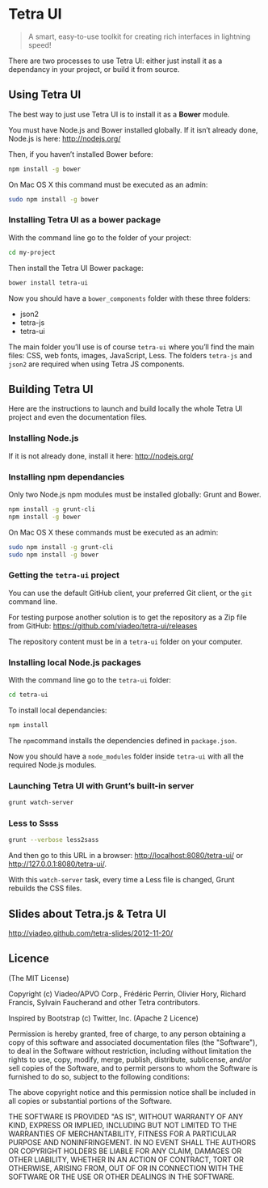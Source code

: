 Tetra UI
========

> A smart, easy-to-use toolkit for creating rich interfaces in lightning speed!

There are two processes to use Tetra UI: either just install it as a dependancy in your project, or build it from source.

## Using Tetra UI

The best way to just use Tetra UI is to install it as a **Bower** module.

You must have Node.js and Bower installed globally. If it isn’t already done, Node.js is here: <http://nodejs.org/>

Then, if you haven’t installed Bower before:

```bash
npm install -g bower
```

On Mac OS X this command must be executed as an admin:

```bash
sudo npm install -g bower
```

### Installing Tetra UI as a bower package

With the command line go to the folder of your project:

```bash
cd my-project
```

Then install the Tetra UI Bower package:

```bash
bower install tetra-ui
```

Now you should have a `bower_components` folder with these three folders:

- json2
- tetra-js
- tetra-ui

The main folder you’ll use is of course `tetra-ui` where you’ll find the main files: CSS, web fonts, images, JavaScript, Less. The folders `tetra-js` and `json2` are required when using Tetra JS components.

## Building Tetra UI

Here are the instructions to launch and build locally the whole Tetra UI project and even the documentation files.

### Installing Node.js

If it is not already done, install it here:
<http://nodejs.org/>

### Installing npm dependancies

Only two Node.js npm modules must be installed globally: Grunt and Bower.

```bash
npm install -g grunt-cli
npm install -g bower
```

On Mac OS X these commands must be executed as an admin:

```bash
sudo npm install -g grunt-cli
sudo npm install -g bower
```

### Getting the `tetra-ui` project

You can use the default GitHub client, your preferred Git client, or the `git` command line.

For testing purpose another solution is to get the repository as a Zip file from GitHub: <https://github.com/viadeo/tetra-ui/releases>

The repository content must be in a `tetra-ui` folder on your computer.

### Installing local Node.js packages

With the command line go to the `tetra-ui` folder:

```bash
cd tetra-ui
```

To install local dependancies:

```bash
npm install
```

The `npm`command installs the dependencies defined in `package.json`.

Now you should have a `node_modules` folder inside `tetra-ui` with all the required Node.js modules.

### Launching Tetra UI with Grunt’s built-in server

```bash
grunt watch-server
```
### Less to Ssss

```bash
grunt --verbose less2sass
```

And then go to this URL in a browser: <http://localhost:8080/tetra-ui/> or <http://127.0.0.1:8080/tetra-ui/>.

With this `watch-server` task, every time a Less file is changed, Grunt rebuilds the CSS files.

## Slides about Tetra.js & Tetra UI

<http://viadeo.github.com/tetra-slides/2012-11-20/>

Licence
-------
(The MIT License)

Copyright (c) Viadeo/APVO Corp., Frédéric Perrin, Olivier Hory,
Richard Francis, Sylvain Faucherand and other Tetra contributors.

Inspired by Bootstrap (c) Twitter, Inc. (Apache 2 Licence)

Permission is hereby granted, free of charge, to any person obtaining a copy of this software and associated documentation files (the "Software"), to deal in the Software without restriction, including without limitation the rights to use, copy, modify, merge, publish, distribute, sublicense, and/or sell copies of the Software, and to permit persons to whom the Software is furnished to do so, subject to the following conditions:

The above copyright notice and this permission notice shall be included in all copies or substantial portions of the Software.

THE SOFTWARE IS PROVIDED "AS IS", WITHOUT WARRANTY OF ANY KIND, EXPRESS OR IMPLIED, INCLUDING BUT NOT LIMITED TO THE WARRANTIES OF MERCHANTABILITY, FITNESS FOR A PARTICULAR PURPOSE AND NONINFRINGEMENT. IN NO EVENT SHALL THE AUTHORS OR COPYRIGHT HOLDERS BE LIABLE FOR ANY CLAIM, DAMAGES OR OTHER LIABILITY, WHETHER IN AN ACTION OF CONTRACT, TORT OR OTHERWISE, ARISING FROM, OUT OF OR IN CONNECTION WITH THE SOFTWARE OR THE USE OR OTHER DEALINGS IN THE SOFTWARE.
